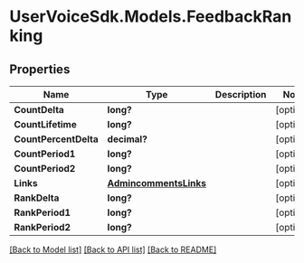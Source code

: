 # UserVoiceSdk.Models.FeedbackRanking
## Properties

Name | Type | Description | Notes
------------ | ------------- | ------------- | -------------
**CountDelta** | **long?** |  | [optional] 
**CountLifetime** | **long?** |  | [optional] 
**CountPercentDelta** | **decimal?** |  | [optional] 
**CountPeriod1** | **long?** |  | [optional] 
**CountPeriod2** | **long?** |  | [optional] 
**Links** | [**AdmincommentsLinks**](AdmincommentsLinks.md) |  | [optional] 
**RankDelta** | **long?** |  | [optional] 
**RankPeriod1** | **long?** |  | [optional] 
**RankPeriod2** | **long?** |  | [optional] 

[[Back to Model list]](../README.md#documentation-for-models) [[Back to API list]](../README.md#documentation-for-api-endpoints) [[Back to README]](../README.md)

